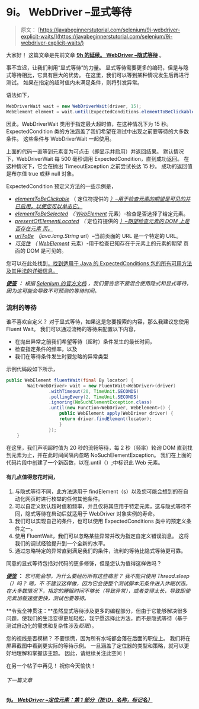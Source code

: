 # 9i。 WebDriver –显式等待

> 原文： [https://javabeginnerstutorial.com/selenium/9i-webdriver-explicit-waits/](https://javabeginnerstutorial.com/selenium/9i-webdriver-explicit-waits/)

大家好！ 这篇文章是先前文章 [**9h 的延续。 WebDriver –隐式等待**](https://javabeginnerstutorial.com/selenium/9h-webdriver-implicit-waits/) 。

事不宜迟，让我们利用“显式等待”的力量。 显式等待需要更多的编码，但是与隐式等待相比，它具有巨大的优势。 在这里，我们可以等到某种情况发生后再进行测试。 如果在指定的超时值内未满足条件，则将引发异常。

语法如下，

```java
WebDriverWait wait = new WebDriverWait(driver, 15);
WebElement element = wait.until(ExpectedConditions.elementToBeClickable(By.id("element_id")));
```

因此，WebDriverWait 类用于指定最大超时值，在这种情况下为 15 秒。 ExpectedCondition 类的方法涵盖了我们希望在测试中出现之前要等待的大多数条件。 这些条件与 WebDriverWait 一起使用。

上面的代码一直等到元素变为可点击（即显示并启用）并返回结果。 默认情况下，WebDriverWait 每 500 毫秒调用 ExpectedCondition，直到成功返回。 在这种情况下，它会在抛出 TimeoutException 之前尝试长达 15 秒。 成功的返回值是布尔值 true 或非 null 对象。

ExpectedCondition 预定义方法的一些示例是，

*   [*elementToBeClickable*](https://seleniumhq.github.io/selenium/docs/api/java/org/openqa/selenium/support/ui/ExpectedConditions.html#elementToBeClickable-org.openqa.selenium.By-) （ [](https://seleniumhq.github.io/selenium/docs/api/java/org/openqa/selenium/By.html) 定位符提供的 [*）–用于检查元素的期望是可见的并已启用，以便您可以单击它。*](https://seleniumhq.github.io/selenium/docs/api/java/org/openqa/selenium/By.html)
*   [*elementToBeSelected*](https://seleniumhq.github.io/selenium/docs/api/java/org/openqa/selenium/support/ui/ExpectedConditions.html#elementToBeSelected-org.openqa.selenium.WebElement-) *（* [*WebElement*](https://seleniumhq.github.io/selenium/docs/api/java/org/openqa/selenium/WebElement.html) 元素）-检查是否选择了给定元素。
*   [*presentOfElementLocated*](https://seleniumhq.github.io/selenium/docs/api/java/org/openqa/selenium/support/ui/ExpectedConditions.html#presenceOfElementLocated-org.openqa.selenium.By-) *（* 定位符提供的 [*）–期望检查元素的 DOM 上是否存在元素 页。*](https://seleniumhq.github.io/selenium/docs/api/java/org/openqa/selenium/By.html)
*   [*urlToBe*](https://seleniumhq.github.io/selenium/docs/api/java/org/openqa/selenium/support/ui/ExpectedConditions.html#urlToBe-java.lang.String-) *（java.lang.String* url）–当前页面的 URL 是一个特定的 URL。
*   [*可见性*](https://seleniumhq.github.io/selenium/docs/api/java/org/openqa/selenium/support/ui/ExpectedConditions.html#visibilityOf-org.openqa.selenium.WebElement-) *（* [*WebElement*](https://seleniumhq.github.io/selenium/docs/api/java/org/openqa/selenium/WebElement.html) 元素）-用于检查已知存在于元素上的元素的期望 页面的 DOM 是可见的。

您可以在此处找到[，找到适用于 Java 的 ExpectedConditions 包的所有可用方法及其用法的详细信息。](https://seleniumhq.github.io/selenium/docs/api/java/org/openqa/selenium/support/ui/ExpectedConditions.html)

***<u>便签</u>*** ***：*** *根据 [Selenium 的官方文档](http://docs.seleniumhq.org/docs/04_webdriver_advanced.jsp#explicit-and-implicit-waits)* *，我们警告您不要混合使用隐式和显式等待，因为这可能会导致不可预测的等待时间。*

### 流利的等待

谁不喜欢自定义？ 对于显式等待，如果这是您要搜索的内容，那么我建议您使用 Fluent Wait。 我们可以通过流畅的等待来配置以下内容，

*   在抛出异常之前我们希望等待（超时）条件发生的最长时间，
*   检查指定条件的频率，以及
*   我们在等待条件发生时要忽略的异常类型

示例代码段如下所示，

```java
public WebElement fluentWait(final By locator) {
	    Wait<WebDriver> wait = new FluentWait<WebDriver>(driver)
	            .withTimeout(20, TimeUnit.SECONDS)
	            .pollingEvery(2, TimeUnit.SECONDS)
	            .ignoring(NoSuchElementException.class)
	            .until(new Function<WebDriver, WebElement>() {
	            	public WebElement apply(WebDriver driver) {
	            	return driver.findElement(locator);
	            	}
	            });
	} 
```

在这里，我们声明超时值为 20 秒的流畅等待，每 2 秒（频率）轮询 DOM 直到找到元素为止，并在此时间间隔内忽略 NoSuchElementException。 我们在上面的代码片段中创建了一个新函数，以在.until（）;中标识此 Web 元素。

#### 有几点值得您花时间，

1.  与隐式等待不同，此方法适用于 findElement（s）以及您可能会想到的在自动化网页时进行枚举的任何其他条件。
2.  可以自定义默认超时值和频率，并且仅将其应用于特定元素，这与隐式等待不同，隐式等待在启动后就适用于 WebDriver 对象实例的寿命。
3.  我们可以实现自己的条件，也可以使用 ExpectedConditions 类中的预定义条件之一。
4.  使用 FluentWait，我们可以忽略某些异常并改为指定自定义错误消息。 这将我们的调试经验提升到一个全新的水平。
5.  通过忽略特定的异常直到满足我们的条件，流利的等待比隐式等待更可靠。

同意的显式等待包括对代码的更多修饰，但是您认为值得这样做吗？

***<u>便签</u>*** **：** *您可能会想，为什么要经历所有这些痛苦？ 我不能只使用 Thread.sleep（）吗？ 嗯，不 不建议这样做，因为它会使整个测试脚本无条件进入休眠状态。 在大多数情况下，指定的睡眠时间不够长（导致异常），或者变得太长，导致即使元素加载速度更快，测试也要等待。*

**令我全神贯注：**虽然显式等待涉及更多的编程部分，但由于它能够解决很多问题，使我们的生活变得更加轻松，我宁愿选择此方法，而不是隐式等待（基于 测试自动化的需求和复杂性涉及*眨眼*）。

您的视线是否模糊？ 不要惊慌，因为所有水域都会落在后面的职位上。 我们将在屏幕截图中看到更实际的等待示例。 一旦涵盖了定位器的类型和策略，就可以更好地理解和掌握该主题。 因此，请继续关注此空间！

在另一个帖子中再见！ 祝你今天愉快！

###### 下一篇文章

##### [9j。 WebDriver –定位元素：第 1 部分（按 ID，名称，标记名）](https://javabeginnerstutorial.com/selenium/9j-webdriver-locating-elements-1/ "9j. WebDriver – Locating elements: Part 1 (by id, name, tagName)")